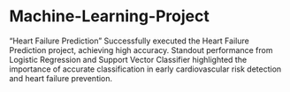 # Machine-Learning-Project
“Heart Failure Prediction”
Successfully executed the Heart Failure Prediction project, achieving high accuracy.
Standout performance from Logistic Regression and Support Vector Classifier highlighted the importance of accurate classification in early cardiovascular risk detection and heart failure prevention.
